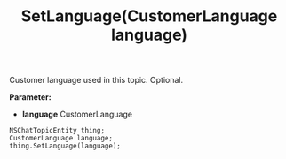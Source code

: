 ﻿---
uid: crmscript_ref_NSChatTopicEntity_SetLanguage
title: SetLanguage(CustomerLanguage language)
intellisense: NSChatTopicEntity.SetLanguage
keywords: NSChatTopicEntity, GetLanguage
so.topic: reference
---

Customer language used in this topic. Optional.

**Parameter:** 
 - **language** CustomerLanguage

```crmscript
NSChatTopicEntity thing;
CustomerLanguage language;
thing.SetLanguage(language);
```

